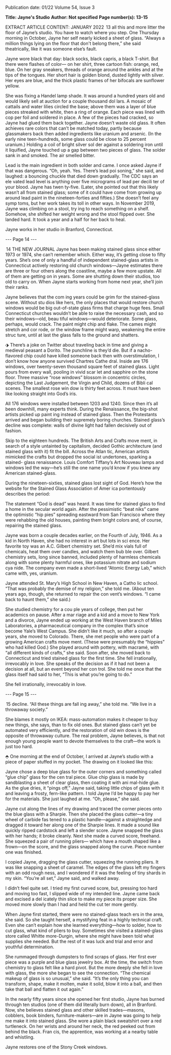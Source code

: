 Publication date: 01/22
Volume 54, Issue 3

**Title: Jayne's Studio**
**Author: Not specified**
**Page number(s): 13-15**

EXTRACT ARTICLE CONTENT:
JANUARY 2022
 13
all this and more litter the floor of 
Jayne’s studio. You have to watch 
where you step. One Thursday 
morning in October, Jayne her­
self nearly kicked a sheet of glass. 
“Always a million things lying on 
the floor that don't belong there,” 
she said theatrically, like it was 
someone else’s fault.

Jayne wore black that day: black 
socks, black capris, a black T-shirt. 
But there were flashes of color—
on her shirt, three cartoon fish: 
orange, red, blue. On her gray 
sneakers, threads of orange around 
the ankles and at the tips of the 
tongues. Her short hair is golden 
blond, dusted lightly with silver. 
Her eyes are blue, and the thick 
plastic frames of her bifocals are 
sunflower yellow.

She was fixing a Handel lamp­
shade. It was around a hundred 
years old and would likely sell at 
auction for a couple thousand dol­
lars. A mosaic of cattails and water 
lilies circled the base; above them 
was a layer of blue pieces streaked 
with white, then a ring of orange. 
Each piece was lined with cop­
per foil and soldered in place. A 
few of the pieces had cracked, 
so Jayne had glued them back 
together. Jayne doesn’t waste old 
glass. It often achieves rare colors 
that can’t be matched today, partly 
because glassmakers back then 
added ingredients like uranium 
and arsenic. (In the early nine­
teen-hundreds, some glass could 
be close to 25 percent uranium.) 
Holding a coil of bright silver sol­
der against a soldering iron until it 
liquified, Jayne touched up a gap 
between two pieces of glass. The 
solder sank in and smoked. The air 
smelled bitter. 

Lead is the main ingredient 
in both solder and came. I once 
asked Jayne if that was dangerous. 
“Oh, yeah. Yes. There’s lead poi­
soning,” she said, and laughed: a 
bouncing chuckle that died down 
gradually. The CDC says an ele­
vated lead level is anything over 
five micrograms of lead per decili­
ter of your blood. Jayne has twen­
ty-five. (Later, she pointed out that 
this likely wasn’t all from stained 
glass; some of it could have come 
from growing up around lead 
paint in the nineteen-forties and 
fifties.) She doesn’t feel any symp­
toms, but her work takes its toll in 
other ways. In November 2019, 
Jayne was climbing on a stool, try­
ing to reach something on a shelf. 
Somehow, she shifted her weight 
wrong and the stool flipped over. 
She landed hard. It took a year and 
a half for her back to heal.

Jayne works in her studio in Branford, Connecticut.


--- Page 14 ---

 14
THE  NEW  JOURNAL
Jayne has been making stained 
glass since either 1973 or 1974, 
she can’t remember which. Either 
way, it’s getting close to fifty years. 
She’s one of only a handful of 
independent stained-glass artists in 
Connecticut actively restoring old 
church windows—Jayne estimates 
there are three or four others along 
the coastline, maybe a few more 
upstate. All of them are getting on 
in years. Some are shutting down 
their studios, too old to carry on. 
When Jayne starts working from 
home next year, she’ll join their 
ranks.

Jayne believes that the com­
ing years could be grim for the 
stained-glass scene. Without stu­
dios like hers, the only places that 
would restore church windows 
would be big out-of-state glass 
firms that charge huge fees. Small 
Connecticut churches wouldn’t 
be able to raise the necessary cash, 
and so their windows—old, beau­
tiful windows—would deteriorate. 
Some glass, perhaps, would crack. 
The paint might chip and flake. 
The cames might stretch and cor­
rode, or the window frame might 
warp, weakening the entire struc­
ture, until at last the glass falls to 
the ground and shatters.

⬗
There’s a joke on Twitter about 
traveling back in time and giving 
a medieval peasant a Dorito. The 
punchline is they’d die. But if a 
nacho-flavored chip could have 
killed someone back then with 
overstimulation, I don’t know how 
anyone survived Chartres Cathe­
dral. Inside are 176 windows, over 
twenty-seven thousand square feet 
of stained glass. Light pours from 
every wall, pooling in vivid scar­
let and sapphire on the stone floor. 
Three massive “rose windows” 
blossom in concentric circles, 
depicting the Last Judgement, the 
Virgin and Child, dozens of Bibli­
cal scenes. The smallest rose win­
dow is thirty feet across. It must 
have been like looking straight 
into God’s iris. 

All 176 windows were installed 
between 1203 and 1240. Since then 
it’s all been downhill, many experts 
think. During the Renaissance, the 
big-shot artists picked up paint­
ing instead of stained glass. Then 
the Protestants arrived and began 
building their supremely boring 
churches. Stained glass’s decline 
was complete: walls of divine light 
had fallen decisively out of fashion.

Skip to the eighteen hundreds. 
The British Arts and Crafts move­
ment, in search of a style untainted 
by capitalism, decided Gothic 
architecture (and stained glass with 
it) fit the bill. Across the Atlan­
tic, American artists mimicked 
the crafts but dropped the social­
ist undertones, sparking a stained-
glass renaissance. Louis Comfort 
Tiffany’s Art Nouveau lamps and 
windows led the way—he’s still the 
one name you’d know if you knew 
any American stained-glass.

During 
the 
nineteen-sixties, 
stained glass lost sight of God. 
Here’s how the website for the 
Stained Glass Association of Amer­
ica portentously describes the 
period:

The statement “God is dead” was 
heard. It was time for stained glass 
to find a home in the secular world 
again. After the pessimistic “beat­
niks” came the optimistic “hip­
pies” spreading eastward from San 
Francisco where they were rehabbing 
the old houses, painting them bright 
colors and, of course, repairing the 
stained glass.

Jayne was born a couple decades 
earlier, on the Fourth of July, 1946. 
As a kid in North Haven, she had 
no interest in art but lots in sci­
ence. Her favorite toy was an A.C. 
Gilbert chemistry set. She’d mix 
vials full of chemicals, heat them 
over candles, and watch them bub­
ble over. Gilbert chemistry sets, 
long since banned, included plenty 
of harmless chemicals along with 
some plenty harmful ones, like 
potassium nitrate and sodium cya­
nide. The company even made a 
short-lived “Atomic Energy Lab,” 
which came with, yes, uranium.

Jayne attended St. Mary’s High 
School in New Haven, a Catho­
lic school. “That was probably the 
demise of my religion,” she told 
me. (About ten years ago, though, 
she returned to repair the con­
vent’s windows. “I came back to 
haunt them,” she said.)

She studied chemistry for a cou­
ple years of college, then put her 
academics on pause. After a mar­
riage and a kid and a move to New 
York and a divorce, Jayne ended 
up working at the West Haven 
branch of Miles Laboratories, a 
pharmaceutical company in the 
complex that’s since become Yale’s 
West Campus. She didn’t like it 
much, so after a couple years, she 
moved to Colorado. There, she 
met people who were part of a 
growing American crafts move­
ment. (These were presumably the 
“hippies” who had killed God.) She 
played around with pottery, with 
macramé, with “all different kinds 
of crafts,” she said. Soon after, she 
moved back to Connecticut and 
tried stained glass for the first time. 
She fell irrationally, irrevocably 
in love. She speaks of the decision 
as if it had not been a decision at 
all, but an event beyond her con­
trol. She told me once that the glass 
itself had said to her, “This is what 
you’re going to do.” 

She fell irrationally, 
irrevocably in love.


--- Page 15 ---

 15
decline. “All these things are fall­
ing away,” she told me. “We live 
in a throwaway society.” 

She blames it mostly on IKEA: 
mass-automation makes it cheaper 
to buy new things, she says, than to 
fix old ones. But stained glass can’t 
yet be automated very efficiently, 
and the restoration of old win­
dows is the opposite of throwaway 
culture. The real problem, Jayne 
believes, is that not enough young 
people want to devote themselves 
to the craft—the work is just too 
hard.

⬘
One morning at the end of 
October, I arrived at Jayne’s studio 
with a piece of paper stuffed in my 
pocket. The drawing on it looked 
like this:

Jayne chose a deep blue glass for 
the outer corners and something 
called “glue chip” glass for the cen­
tral piece. Glue chip glass is made 
by sandblasting a sheet of clear 
glass, then coating it with ani­
mal-hide glue. As the glue dries, it 
“pings off,” Jayne said, taking little 
chips of glass with it and leaving 
a frosty, fern-like pattern. I told 
Jayne I’d be happy to pay her for 
the materials. She just laughed at 
me. “Oh, please,” she said.

Jayne cut along the lines of my 
drawing and traced the corner 
pieces onto the blue glass with a 
Sharpie. Then she placed the glass 
cutter—a tiny wheel of carbide fas­
tened to a plastic handle—against a 
straightedge and dragged it toward 
her along one of the Sharpie lines. 
It made a sound like quickly ripped 
cardstock and left a slender score. 
Jayne snapped the glass with her 
hands; it broke cleanly. Next she 
made a curved score, freehand. She 
squeezed a pair of running pliers—
which have a mouth shaped like a 
frown—on the score, and the glass 
snapped along the curve. Piece 
number one was finished. 

I copied Jayne, dragging the 
glass cutter, squeezing the running 
pliers. It was like snapping a sheet 
of caramel. The edges of the glass 
left my fingers with an odd rough­
ness, and I wondered if it was the 
feeling of tiny shards in my skin. 
“You’re all set,” Jayne said, and 
walked away. 

I didn’t feel quite set. I tried my 
first curved score, but, pressing 
too hard and moving too fast, I 
slipped wide of my intended line. 
Jayne came back and excised a del­
icately thin slice to make my piece 
its proper size. She moved more 
slowly than I had and held the cut­
ter more gently.

When Jayne first started, there 
were 
no 
stained-glass 
teach­
ers in the area, she said. So she 
taught herself, a mystifying feat 
in a highly technical craft. Even 
she can’t explain how she learned 
everything—how to solder, how 
to cut glass, what kind of pliers 
to buy. Sometimes she visited a 
stained-glass store called Whitte­
more-Durgin, where she might 
have been told what supplies she 
needed. But the rest of it was luck 
and trial and error and youthful 
determination. 

She 
rummaged 
through dumpsters to find scraps 
of glass. Her first ever piece was a 
purple and blue glass jewelry box. 
At the time, the switch from 
chemistry to glass felt like a hard 
pivot. But the more deeply she 
fell in love with glass, the more 
she began to see the connection. 
“The chemical makeup of glass is 
so unusual,” she said. “It’s the only 
thing you can transform, shape, 
make it molten, make it solid, blow 
it into a ball, and then take that ball 
and flatten it out again.” 

In the nearly fifty years since she 
opened her first studio, Jayne has 
burned through ten studios (one 
of them did literally burn down), 
all in Branford. Now, she believes 
stained glass and other skilled 
trades—masons, cobblers, book­
binders, furniture-makers—are in 
Jayne was going to help me 
make it into stained glass. She 
wore a plain black sweatshirt over 
a red turtleneck. On her wrists and 
around her neck, the red peeked 
out from behind the black. Fran­
cis, the apprentice, was working at 
a nearby table and whistling.

Jayne restores one of the Stony Creek 
windows.